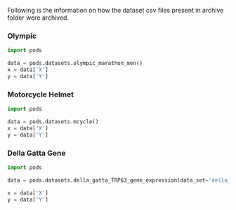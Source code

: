 Following is the information on how the dataset csv files present in archive folder were archived.

### Olympic
```python
import pods

data = pods.datasets.olympic_marathon_men()
x = data['X']
y = data['Y']
```

### Motorcycle Helmet
```python
import pods

data = pods.datasets.mcycle()
x = data['X']
y = data['Y']
```

### Della Gatta Gene
```python
import pods

data = pods.datasets.della_gatta_TRP63_gene_expression(data_set='della_gatta',gene_number=937)

x = data['X']
y = data['Y']
```